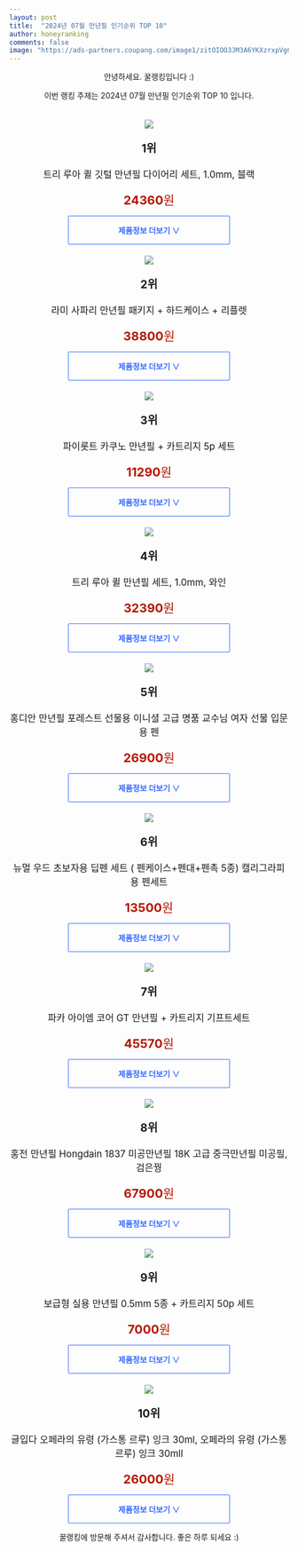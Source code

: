 ```yaml
---
layout: post
title:  "2024년 07월 만년필 인기순위 TOP 10"
author: honeyranking
comments: false
image: "https://ads-partners.coupang.com/image1/zitOIOO3JM3A6YKXzrxpVgCo74GSb4IUXPn5c01j0Q_Frb35BdDs8Ynb6EGIuoZx04miXEfQ0RT2sxxVrzQSDmHTrdUGj3oFnDEE9bT8Kk7yirolKroEO-4nfSPyhTBrGriAmqHXi6sGquGtnq99MIiKf3vYMj7twvQMI3qkhhHJAxFeruYAvwXsgPVW4jfVVSDsAUTFRYI4LBmTlMG_3Ht7B4zndDgI8Vey456EvoiaaYCF-yCTT6JvrenU4ve_nk687jxAPSgs7ghhdXU3aa_XeuVjzTNfNBW2R-Y="
---
```

<p style="text-align: center;">안녕하세요. 꿀랭킹입니다 :)</p>
<p style="text-align: center;">이번 랭킹 주제는 2024년 07월 만년필 인기순위 TOP 10 입니다.</p><center><img src="https://ads-partners.coupang.com/image1/zitOIOO3JM3A6YKXzrxpVgCo74GSb4IUXPn5c01j0Q_Frb35BdDs8Ynb6EGIuoZx04miXEfQ0RT2sxxVrzQSDmHTrdUGj3oFnDEE9bT8Kk7yirolKroEO-4nfSPyhTBrGriAmqHXi6sGquGtnq99MIiKf3vYMj7twvQMI3qkhhHJAxFeruYAvwXsgPVW4jfVVSDsAUTFRYI4LBmTlMG_3Ht7B4zndDgI8Vey456EvoiaaYCF-yCTT6JvrenU4ve_nk687jxAPSgs7ghhdXU3aa_XeuVjzTNfNBW2R-Y=" style="margin-top:20px" /></center><p style="text-align: center; font-size: 20px"><b>1위</b></p><p style="text-align: center; font-size: 17px">트리 루아 퀼 깃털 만년필 다이어리 세트, 1.0mm, 블랙</p><p style="text-align: center;"><span style="color: #b61800; font-size: 22px;"><b>24360</b>원</span></p><center><a href="https://link.coupang.com/re/AFFSDP?lptag=AF3899140&subid=honeyrank&pageKey=290246684&itemId=918643138&vendorItemId=5288986803&traceid=V0-153-c30df3538c084798&clickBeacon=5f5b3950-488c-11ef-90e0-b7a0ef9a1b7c%7E3&requestid=20240723094200401142362298&token=31850C%7CMIXED"><div style="font-size: 14px; display: inline-block; padding: 15px 90px; color: #346aff; border-radius: 2px; border: 1px solid #346aff; cursor: pointer;"><b>제품정보 더보기 &or;</b></div></a></center><center><img src="https://ads-partners.coupang.com/image1/sytMC-8E4MKX09oss3s9Vd4ra-JruDYlCSJfUtMcTDa6DXepnTiF9f7zHcISYbgA_bnDhmaY0OmklEmMlEyn0SG3hsMTsyR5GxoT0Z0zbry683VFg1YEY2rOfh5VvMRbzmbwVOMJvZHrZ5DmkN2MAvTEq2epr63w_-FOMc0ji4RzTIhTehtcOHplfVGqFEYb7DqHdMSqiWRd51b1RVHQWiJqJ8I0VHXmyvUHJQyWrAzKa9TgFvd3v3h8cI6kdHXGESLApHp8I6vQEVu6ksofZfhNv2IeLRDG821z" style="margin-top:20px" /></center><p style="text-align: center; font-size: 20px"><b>2위</b></p><p style="text-align: center; font-size: 17px">라미 사파리 만년필 패키지 + 하드케이스 + 리플렛</p><p style="text-align: center;"><span style="color: #b61800; font-size: 22px;"><b>38800</b>원</span></p><center><a href="https://link.coupang.com/re/AFFSDP?lptag=AF3899140&subid=honeyrank&pageKey=7863266273&itemId=21463190562&vendorItemId=3009228849&traceid=V0-153-f4d6a7d6371fd9ce&requestid=20240723094200401142362298&token=31850C%7CMIXED"><div style="font-size: 14px; display: inline-block; padding: 15px 90px; color: #346aff; border-radius: 2px; border: 1px solid #346aff; cursor: pointer;"><b>제품정보 더보기 &or;</b></div></a></center><center><img src="https://ads-partners.coupang.com/image1/XgJtyUBrjOCNYzm2Xv88FGRrbz6ttnCsr4Ggk4FYncN9FE3_KX9wb4e6vx1FfREYb_sNzMS3opq2I-nRjDbWQUBxx97_ROq5X2NE_HQCpd9K5HwTCF02sX7UzbrJY15t3oOcJZQSJmlNOgb9P5292YjS1YGUgqMsK2ayYNVfNsg8NT0nLcXbhI2bvQENiztIksdHgpCMmGTbmSK_u6I57Nknzeww0y7zmTWx3jG9bOQm87I6lAGSZN4B2YpyqWCNUVTIkUSXMqOEzald2LWwJ90=" style="margin-top:20px" /></center><p style="text-align: center; font-size: 20px"><b>3위</b></p><p style="text-align: center; font-size: 17px">파이롯트 카쿠노 만년필 + 카트리지 5p 세트</p><p style="text-align: center;"><span style="color: #b61800; font-size: 22px;"><b>11290</b>원</span></p><center><a href="https://link.coupang.com/re/AFFSDP?lptag=AF3899140&subid=honeyrank&pageKey=5709031684&itemId=9513459006&vendorItemId=76798247355&traceid=V0-153-da7702ac38cda0f7&requestid=20240723094200401142362298&token=31850C%7CMIXED"><div style="font-size: 14px; display: inline-block; padding: 15px 90px; color: #346aff; border-radius: 2px; border: 1px solid #346aff; cursor: pointer;"><b>제품정보 더보기 &or;</b></div></a></center><center><img src="https://ads-partners.coupang.com/image1/iy-GOv4jDX_tPisDi5CA21gZtiVQzBRMyKai6OwWN3b8XIPvwJfGhYLY0DAfI7ijlvJPn6ediaq08tbHrNGXf_6qjEU6ZxnM1iMA2IjJphDPfbak_tIZleB3ikqy0PMmpIYD_ooj5nLoH03-lBRdaCrjvtJKYkwmtyT1WuW3P1HroShiKkkBbh_Tapl0rXMa92ZLghB9kVX12BhKrrv7FT0w7MXLVFGu8JXnc616DkUGo-5r_T-oezDiVziAL-egvDqiFmm6a9yDvf996FMwdhAM9cG3aSol4qa_tuU=" style="margin-top:20px" /></center><p style="text-align: center; font-size: 20px"><b>4위</b></p><p style="text-align: center; font-size: 17px">트리 루아 퀼 만년필 세트, 1.0mm, 와인</p><p style="text-align: center;"><span style="color: #b61800; font-size: 22px;"><b>32390</b>원</span></p><center><a href="https://link.coupang.com/re/AFFSDP?lptag=AF3899140&subid=honeyrank&pageKey=269212947&itemId=845498918&vendorItemId=5150344717&traceid=V0-153-0123c26041eb080d&clickBeacon=5f5b3950-488c-11ef-9371-3dfbcaeae231%7E3&requestid=20240723094200401142362298&token=31850C%7CMIXED"><div style="font-size: 14px; display: inline-block; padding: 15px 90px; color: #346aff; border-radius: 2px; border: 1px solid #346aff; cursor: pointer;"><b>제품정보 더보기 &or;</b></div></a></center><center><img src="https://ads-partners.coupang.com/image1/_vYPWeAPyw03aBFK_usMHkhFO7LkYFkkTuLbvb2wRMg-wFQyrP4wLw6ktcjb8sRLa7kVEYLbFGKm7kUGHu99uFoSToUXxMMpOIYIGUs0SLrE5a825NDcBcAgdDq5PGawupHcICBgX1p4B-o50w5zy1Qyq15rtuD5dMVrqt2yNYgMEJ_noLGfT5edDM71AGhzmtpLJu8vTm-lSpDW4-KtzDT0asxRxPKlDXGrJlh269dltm1ytVvQef5VmSQmmgTO5HPPJXOe6CZsrgt7pt33zg8Z9viqbvZNX_14qvMqJjHc_ZN7fMARgRGNRA==" style="margin-top:20px" /></center><p style="text-align: center; font-size: 20px"><b>5위</b></p><p style="text-align: center; font-size: 17px">홍디안 만년필 포레스트 선물용 이니셜 고급 명품 교수님 여자 선물 입문용 펜</p><p style="text-align: center;"><span style="color: #b61800; font-size: 22px;"><b>26900</b>원</span></p><center><a href="https://link.coupang.com/re/AFFSDP?lptag=AF3899140&subid=honeyrank&pageKey=6155160813&itemId=11909446698&vendorItemId=86052006149&traceid=V0-153-9a50803f13137291&requestid=20240723094200401142362298&token=31850C%7CMIXED"><div style="font-size: 14px; display: inline-block; padding: 15px 90px; color: #346aff; border-radius: 2px; border: 1px solid #346aff; cursor: pointer;"><b>제품정보 더보기 &or;</b></div></a></center><center><img src="https://ads-partners.coupang.com/image1/WWr1tVTCffu6PhCLWTWrGRc2NOTD-H5u_u5FP-K5ObXLuaFBTMhKFlynZwZ9ycaArSWoU49XrTBGm6Idynh4mSudTUNk_Skz8K9XsBC7wLaZo-r61sGwlqvZecHX1BDeZUjqeyDWtPFEQcPKrGztLcn34wD_gp5aLDq5y_9wfVq-sRSHQEO87KtxgDhR75AAqa9bbHRi31SHLENx7-m2AInFT-l0XG-pyH-GBx4XwTQyAUlsYk3XQnVNXJSXPBIbumWZlwZlYVHJ8hyhiEGpIVgIDwrONBYk4mFH4ryxiZcEgwCuOLOAwRCca4_IHA==" style="margin-top:20px" /></center><p style="text-align: center; font-size: 20px"><b>6위</b></p><p style="text-align: center; font-size: 17px">뉴멀 우드 초보자용 딥펜 세트 ( 펜케이스+펜대+펜촉 5종) 캘리그라피용 펜세트</p><p style="text-align: center;"><span style="color: #b61800; font-size: 22px;"><b>13500</b>원</span></p><center><a href="https://link.coupang.com/re/AFFSDP?lptag=AF3899140&subid=honeyrank&pageKey=6418886338&itemId=13799167403&vendorItemId=81049503247&traceid=V0-153-5ba5cdf75e8f81fb&clickBeacon=5f5b3950-488c-11ef-bc5f-47d3d1c9f52c%7E3&requestid=20240723094200401142362298&token=31850C%7CMIXED"><div style="font-size: 14px; display: inline-block; padding: 15px 90px; color: #346aff; border-radius: 2px; border: 1px solid #346aff; cursor: pointer;"><b>제품정보 더보기 &or;</b></div></a></center><center><img src="https://ads-partners.coupang.com/image1/2HQ1abfNtWdLKIX22J0nmgJMC40ao_sJmtgCgitteIcRi-ofrtSEcR9V65NGaOFeihZW1AJakapQT3m7eZrAGdmHZCv6miGrE9Y3YDFK-aYA8vIl1msz9TukBWuyTl3z1-0RendeHDKwhHu5UwPGUL6gyXBrfs4LTzXUldg6hCImEOTIs0CVptlhVd9dMXDNcxlMFCOTsj0GjqLPTI3c99rKiFlJpgH3k0-9P0IxwdCLoo1XIQc7UAOhUP0Dxc3anB4xUdh5LEASMrWFXOdKTubIw1rleHx9NsQ=" style="margin-top:20px" /></center><p style="text-align: center; font-size: 20px"><b>7위</b></p><p style="text-align: center; font-size: 17px">파카 아이엠 코어 GT 만년필 + 카트리지 기프트세트</p><p style="text-align: center;"><span style="color: #b61800; font-size: 22px;"><b>45570</b>원</span></p><center><a href="https://link.coupang.com/re/AFFSDP?lptag=AF3899140&subid=honeyrank&pageKey=5156884476&itemId=7094940747&vendorItemId=74386901799&traceid=V0-153-6c6f15c114bbaa25&requestid=20240723094200401142362298&token=31850C%7CMIXED"><div style="font-size: 14px; display: inline-block; padding: 15px 90px; color: #346aff; border-radius: 2px; border: 1px solid #346aff; cursor: pointer;"><b>제품정보 더보기 &or;</b></div></a></center><center><img src="https://ads-partners.coupang.com/image1/CQNu8g-28-9r5ti9CQIkqW0WR2I23WmEz1kT89atbdE36JEXDP5rvo2heHSdvtJaUF1be2LwSD5x8lhOEOvutQtywERt11GADAUDk0-3ADes7jIZ95s9L4G_QKnCRjd6ClgxtohUn1IZaSK74Sw6i8IsRbpPewiRCAQMMCXWZUu91z1_H4XPqN2t6_KtfwqoKyaKSbh_FndBz0j-dlgSsFJuDxdLKNYhLJlpK-vLyNuYigDWmwFCBKIbl5FkFnPySR787ZBCQvSY5l-yvfcN0MAdLCVxyURTcRq7OOLITIvU9-PhTvC-_czidcvAmfU=" style="margin-top:20px" /></center><p style="text-align: center; font-size: 20px"><b>8위</b></p><p style="text-align: center; font-size: 17px">홍전 만년필 Hongdain 1837 미공만년필 18K 고급 중극만년필 미공필, 검은꿩</p><p style="text-align: center;"><span style="color: #b61800; font-size: 22px;"><b>67900</b>원</span></p><center><a href="https://link.coupang.com/re/AFFSDP?lptag=AF3899140&subid=honeyrank&pageKey=7031147540&itemId=17352505014&vendorItemId=84522737118&traceid=V0-153-7d9250907af27cd7&clickBeacon=5f5b3950-488c-11ef-b075-d056e8d50375%7E3&requestid=20240723094200401142362298&token=31850C%7CMIXED"><div style="font-size: 14px; display: inline-block; padding: 15px 90px; color: #346aff; border-radius: 2px; border: 1px solid #346aff; cursor: pointer;"><b>제품정보 더보기 &or;</b></div></a></center><center><img src="https://ads-partners.coupang.com/image1/ILpUNvAphdH7fyTLICck_MuewUABDrN8DQqcTd_ptLvyaIw7hOLvWZAfKF4F09Nr5_Q_d7vho_x-RJiCA59W627RSQRFsZL4R0wL-GYCrFuMz9r66CCtOpsKXHuDF4Y-GhbH8-EJc14cGj1OdihsqQzustbGkk1SSURZVijqeglsOhW2UBYEYlzrVSGSkkMj5hqmZfN6vqujDA4XehhgCMs6xQVLbirzNKbq9EcrBaUxMUEpx1hpRKt5Xlm_7CGECFEE_98AcFkVc40wdhGdzMFknFt0OGgkpw==" style="margin-top:20px" /></center><p style="text-align: center; font-size: 20px"><b>9위</b></p><p style="text-align: center; font-size: 17px">보급형 실용 만년필 0.5mm 5종  + 카트리지 50p 세트</p><p style="text-align: center;"><span style="color: #b61800; font-size: 22px;"><b>7000</b>원</span></p><center><a href="https://link.coupang.com/re/AFFSDP?lptag=AF3899140&subid=honeyrank&pageKey=6375011803&itemId=13519009065&vendorItemId=80772980075&traceid=V0-153-2c433887ae8ce564&requestid=20240723094200401142362298&token=31850C%7CMIXED"><div style="font-size: 14px; display: inline-block; padding: 15px 90px; color: #346aff; border-radius: 2px; border: 1px solid #346aff; cursor: pointer;"><b>제품정보 더보기 &or;</b></div></a></center><center><img src="https://ads-partners.coupang.com/image1/OOLujwJ9bzrU5BR1OCp1ZDbnlnWZ9SFnkvVlsxCvYX04B0AKvB9J3CTX6FgGAKx7s2GnvJwOjqngtRGNlKlzShh4qf0gG-CvICCERSkiUWc6QBpL80A9Z0s9qWCcOCUfZTSL-L_9pgj8rjp-nQfLAbicIqNiYMERXGCfKNvRql0uKYwa4KwfgObJ9im07bYIy7CNLKX4zGHPCGGmOz5MnnYdyWXxmet4fz7gLhoTHFd8pePll0pwOuV-jgnzQZDHzS3W8RxLsP3FqQryqGmeXlj_uThkiRsHIOmgSnvMysZ1l5D57SfyzTFsqOo6DQ==" style="margin-top:20px" /></center><p style="text-align: center; font-size: 20px"><b>10위</b></p><p style="text-align: center; font-size: 17px">글입다 오페라의 유령 (가스통 르루) 잉크 30ml, 오페라의 유령 (가스통 르루) 잉크 30mll</p><p style="text-align: center;"><span style="color: #b61800; font-size: 22px;"><b>26000</b>원</span></p><center><a href="https://link.coupang.com/re/AFFSDP?lptag=AF3899140&subid=honeyrank&pageKey=7193950860&itemId=18169527913&vendorItemId=88184981917&traceid=V0-153-45f14fcb58a76333&clickBeacon=5f5b3950-488c-11ef-aa8d-54854f053e1a%7E3&requestid=20240723094200401142362298&token=31850C%7CMIXED"><div style="font-size: 14px; display: inline-block; padding: 15px 90px; color: #346aff; border-radius: 2px; border: 1px solid #346aff; cursor: pointer;"><b>제품정보 더보기 &or;</b></div></a></center><p style="text-align: center;">꿀랭킹에 방문해 주셔서 감사합니다. 좋은 하루 되세요 :)</p>
